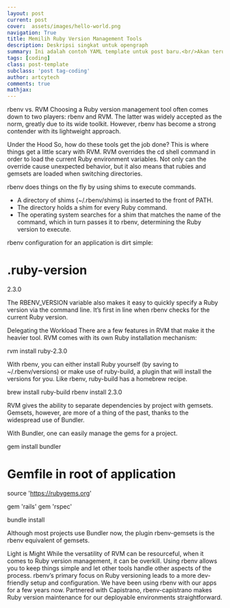 ```yaml
---
layout: post
current: post
cover:  assets/images/hello-world.png
navigation: True
title: Memilih Ruby Version Management Tools
description: Deskripsi singkat untuk opengraph
summary: Ini adalah contoh YAML template untuk post baru.<br/>Akan terus diupdate tergantung kebutuhan dan versi terbaru.
tags: [coding]
class: post-template
subclass: 'post tag-coding'
author: artcytech
comments: true
mathjax:
---
```


rbenv vs. RVM
Choosing a Ruby version management tool often comes down to two players: rbenv and RVM. The latter was widely accepted as the norm, greatly due to its wide toolkit. However, rbenv has become a strong contender with its lightweight approach.

Under the Hood
So, how do these tools get the job done? This is where things get a little scary with RVM. RVM overrides the cd shell command in order to load the current Ruby environment variables. Not only can the override cause unexpected behavior, but it also means that rubies and gemsets are loaded when switching directories.

rbenv does things on the fly by using shims to execute commands.

* A directory of shims (~/.rbenv/shims) is inserted to the front of PATH.
* The directory holds a shim for every Ruby command.
* The operating system searches for a shim that matches the name of the command, which in turn passes it to rbenv, determining the Ruby version to execute.

rbenv configuration for an application is dirt simple:

# .ruby-version
2.3.0

The RBENV_VERSION variable also makes it easy to quickly specify a Ruby version via the command line. It’s first in line when rbenv checks for the current Ruby version.

Delegating the Workload
There are a few features in RVM that make it the heavier tool. RVM comes with its own Ruby installation mechanism:

rvm install ruby-2.3.0

With rbenv, you can either install Ruby yourself (by saving to ~/.rbenv/versions) or make use of ruby-build, a plugin that will install the versions for you. Like rbenv, ruby-build has a homebrew recipe.

brew install ruby-build
rbenv install 2.3.0

RVM gives the ability to separate dependencies by project with gemsets. Gemsets, however, are more of a thing of the past, thanks to the widespread use of Bundler.

With Bundler, one can easily manage the gems for a project.

gem install bundler

# Gemfile in root of application
source 'https://rubygems.org'

gem 'rails'
gem 'rspec'

bundle install

Although most projects use Bundler now, the plugin rbenv-gemsets is the rbenv equivalent of gemsets.

Light is Might
While the versatility of RVM can be resourceful, when it comes to Ruby version management, it can be overkill. Using rbenv allows you to keep things simple and let other tools handle other aspects of the process. rbenv’s primary focus on Ruby versioning leads to a more dev-friendly setup and configuration.  We have been using rbenv with our apps for a few years now. Partnered with Capistrano, rbenv-capistrano makes Ruby version maintenance for our deployable environments straightforward.